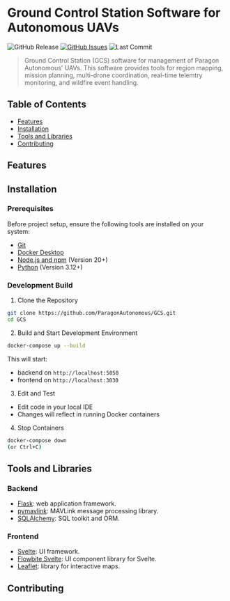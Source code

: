 # Ground Control Station Software for Autonomous UAVs
![GitHub Release](https://img.shields.io/github/v/release/ParagonAutonomous/GCS)
[![GitHub Issues](https://img.shields.io/github/issues/ParagonAutonomous/GCS)](https://github.com/ParagonAutonomous/GCS/issues)
![Last Commit](https://img.shields.io/github/last-commit/ParagonAutonomous/GCS)

> Ground Control Station (GCS) software for management of Paragon Autonomous' UAVs. This software provides tools for region mapping, mission planning, multi-drone coordination, real-time telemtry monitoring, and wildfire event handling.

## Table of Contents

- [Features](#features)
- [Installation](#installation)
- [Tools and Libraries](#tools-and-libraries)
- [Contributing](#contributing)

## Features

## Installation

### Prerequisites
Before project setup, ensure the following tools are installed on your system:
- [Git](https://git-scm.com/)
- [Docker Desktop](https://www.docker.com/products/docker-desktop/)
- [Node.js and npm](https://nodejs.org/en/about/previous-releases) (Version 20+)
- [Python](https://www.python.org/) (Version 3.12+)

### Development Build

1. Clone the Repository

``` bash
git clone https://github.com/ParagonAutonomous/GCS.git
cd GCS
```

2. Build and Start Development Environment

``` bash
docker-compose up --build
```
This will start:

- backend on `http://localhost:5050`
- frontend on `http://localhost:3030`

3. Edit and Test

- Edit code in your local IDE
- Changes will reflect in running Docker containers

4. Stop Containers
``` bash
docker-compose down
(or Ctrl+C)
```

## Tools and Libraries

### Backend
- [Flask](https://flask.palletsprojects.com/en/stable/): web application framework.
- [pymavlink](https://github.com/ArduPilot/pymavlink): MAVLink message processing library.
- [SQLAlchemy](https://www.sqlalchemy.org/): SQL toolkit and ORM.

### Frontend
- [Svelte](https://svelte.dev/): UI framework.
- [Flowbite Svelte](https://flowbite-svelte.com/): UI component library for Svelte.
- [Leaflet](https://leafletjs.com/): library for interactive maps.

## Contributing
